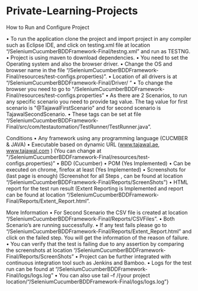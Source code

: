 # Private-Learning-Projects
How to Run and Configure Project


•	To run the application clone the project and import project in any compiler such as Eclipse IDE, and click on testing.xml file at location “/SeleniumCucumberBDDFramework-Final/testng.xml” and run as TESTNG.
•	Project is using maven to download dependencies.
•	You need to set the Operating system and also the browser driver.
•	Change the OS and browser name in the file “/SeleniumCucumberBDDFramework-Final/resources/test-configs.properties)”.
•	Location of all drivers is at “/SeleniumCucumberBDDFramework-Final/Driver/ “
•	To change the browser you need to go to "/SeleniumCucumberBDDFramework-Final/resources/test-configs.properties” 
•	As there are 2 Scenarios, to run any specific scenario you need to provide tag value. The tag value for first scenario is "@TajawalFirstScenario" and for second scenario is TajawalSecondScenario. 
•	These tags can be set at file “/SeleniumCucumberBDDFramework-Final/src/com/testautomation/TestRunner/TestRunner.java”.


Conditions
•	Any framework using any programming language (CUCMBER & JAVA)
•	Executable based on dynamic URL (www.tajawal.ae, www.tajawal.com )  (You can change at "/SeleniumCucumberBDDFramework-Final/resources/test-configs.properties)”
•	BDD (Cucumber)
•	POM (Yes Implemented)
•	Can be executed on chrome, firefox at least (Yes Implemented)
•	Screenshots for (last page is enough) (Screenshot for all Steps , can be found at location “/SeleniumCucumberBDDFramework-Final/Reports/ScreenShots”)
•	HTML report for the test run result (Extent Reporting is Implemented and report can be found at location “/SeleniumCucumberBDDFramework-Final/Reports/Extent_Report.html”.

 
 
More Information
•	For Second Scenario the CSV file is created at location “/SeleniumCucumberBDDFramework-Final/Reports/CSVFiles”.
•	Both Scenario’s are running successfully.
•	If any test fails please go to “/SeleniumCucumberBDDFramework-Final/Reports/Extent_Report.html” and click on the failed step. You will get the information of the reason of failure.
•	You can verify that the test is failing due to any assertion by comparing the screenshots at location “/SeleniumCucumberBDDFramework-Final/Reports/ScreenShots”
•	Project can be further integrated with continuous integration tool such as Jenkins and Bamboo.
•	Logs for the test run can be found at “/SeleniumCucumberBDDFramework-Final/logs/logs.log”
•	You can also use tail –f /{your project location/“/SeleniumCucumberBDDFramework-Final/logs/logs.log”}

